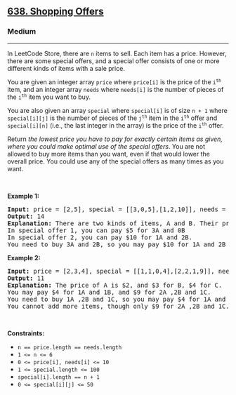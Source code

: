 <h2><a href="https://leetcode.com/problems/shopping-offers/">638. Shopping Offers</a></h2><h3>Medium</h3><hr><div><p><font papago-translate="splitted">In LeetCode Store, there are </font><code>n</code><font papago-translate="splitted"> items to sell. Each item has a price. However, there are some special offers, and a special offer consists of one or more different kinds of items with a sale price.</font></p>

<p><font papago-translate="splitted">You are given an integer array </font><code>price</code><font papago-translate="splitted"> where </font><code>price[i]</code><font papago-translate="splitted"> is the price of the </font><code>i<sup>th</sup></code><font papago-translate="splitted"> item, and an integer array </font><code>needs</code><font papago-translate="splitted"> where </font><code>needs[i]</code><font papago-translate="splitted"> is the number of pieces of the </font><code>i<sup>th</sup></code><font papago-translate="splitted"> item you want to buy.</font></p>

<p><font papago-translate="splitted">You are also given an array </font><code>special</code><font papago-translate="splitted"> where </font><code>special[i]</code><font papago-translate="splitted"> is of size </font><code>n + 1</code><font papago-translate="splitted"> where </font><code>special[i][j]</code><font papago-translate="splitted"> is the number of pieces of the </font><code>j<sup>th</sup></code><font papago-translate="splitted"> item in the </font><code>i<sup>th</sup></code><font papago-translate="splitted"> offer and </font><code>special[i][n]</code><font papago-translate="splitted"> (i.e., the last integer in the array) is the price of the </font><code>i<sup>th</sup></code><font papago-translate="splitted"> offer.</font></p>

<p>Return <em>the lowest price you have to pay for exactly certain items as given, where you could make optimal use of the special offers</em>. You are not allowed to buy more items than you want, even if that would lower the overall price. You could use any of the special offers as many times as you want.</p>

<p>&nbsp;</p>
<p><strong class="example">Example 1:</strong></p>

<pre><strong>Input:</strong> price = [2,5], special = [[3,0,5],[1,2,10]], needs = [3,2]
<strong>Output:</strong> 14
<strong>Explanation:</strong> There are two kinds of items, A and B. Their prices are $2 and $5 respectively. 
In special offer 1, you can pay $5 for 3A and 0B
In special offer 2, you can pay $10 for 1A and 2B. 
You need to buy 3A and 2B, so you may pay $10 for 1A and 2B (special offer #2), and $4 for 2A.
</pre>

<p><strong class="example">Example 2:</strong></p>

<pre><strong>Input:</strong> price = [2,3,4], special = [[1,1,0,4],[2,2,1,9]], needs = [1,2,1]
<strong>Output:</strong> 11
<strong>Explanation:</strong> The price of A is $2, and $3 for B, $4 for C. 
You may pay $4 for 1A and 1B, and $9 for 2A ,2B and 1C. 
You need to buy 1A ,2B and 1C, so you may pay $4 for 1A and 1B (special offer #1), and $3 for 1B, $4 for 1C. 
You cannot add more items, though only $9 for 2A ,2B and 1C.
</pre>

<p>&nbsp;</p>
<p><strong>Constraints:</strong></p>

<ul>
	<li><code>n == price.length == needs.length</code></li>
	<li><code>1 &lt;= n &lt;= 6</code></li>
	<li><code>0 &lt;= price[i], needs[i] &lt;= 10</code></li>
	<li><code>1 &lt;= special.length &lt;= 100</code></li>
	<li><code>special[i].length == n + 1</code></li>
	<li><code>0 &lt;= special[i][j] &lt;= 50</code></li>
</ul>
</div>